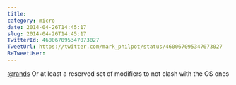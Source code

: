 ```yaml
---
title: 
category: micro
date: 2014-04-26T14:45:17
slug: 2014-04-26T14:45:17
TwitterId: 460067095347073027
TweetUrl: https://twitter.com/mark_philpot/status/460067095347073027
ReTweetUser: 
---
```


[@rands](https://twitter.com/rands) Or at least a reserved set of modifiers to not clash with the OS ones